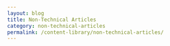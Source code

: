 ```yaml
---
layout: blog
title: Non-Technical Articles
category: non-technical-articles
permalink: /content-library/non-technical-articles/
---
```

